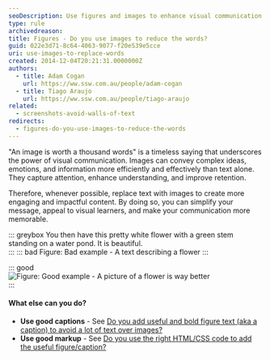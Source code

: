 ```yaml
---
seoDescription: Use figures and images to enhance visual communication and reduce unnecessary text.
type: rule
archivedreason:
title: Figures - Do you use images to reduce the words?
guid: 022e3d71-8c64-4063-9077-f20e539e5cce
uri: use-images-to-replace-words
created: 2014-12-04T20:21:31.0000000Z
authors:
  - title: Adam Cogan
    url: https://ww.ssw.com.au/people/adam-cogan
  - title: Tiago Araujo
    url: https://ww.ssw.com.au/people/tiago-araujo
related:
  - screenshots-avoid-walls-of-text
redirects:
  - figures-do-you-use-images-to-reduce-the-words
---
```


"An image is worth a thousand words" is a timeless saying that underscores the power of visual communication. Images can convey complex ideas, emotions, and information more efficiently and effectively than text alone. They capture attention, enhance understanding, and improve retention.

Therefore, whenever possible, replace text with images to create more engaging and impactful content. By doing so, you can simplify your message, appeal to visual learners, and make your communication more memorable.

<!--endintro-->

::: greybox
You then have this pretty white flower with a green stem standing on a water pond. It is beautiful.  
:::
::: bad
Figure: Bad example - A text describing a flower
:::

::: good  
![Figure: Good example - A picture of a flower is way better](flower.jpg)  
:::

#### What else can you do?

- **Use good captions** - See [Do you add useful and bold figure text (aka a caption) to avoid a lot of text over images?](/add-useful-and-concise-figure-captions)
- **Use good markup** - See [Do you use the right HTML/CSS code to add the useful figure/caption?](/use-the-right-html-figure-caption)
